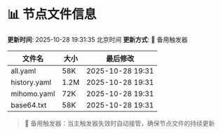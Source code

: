 # 📊 节点文件信息

**更新时间**: 2025-10-28 19:31:35 北京时间
**更新方式**: 🔄 备用触发器

| 文件名 | 大小 | 最后修改 |
|--------|------|----------|
| all.yaml | 58K | 2025-10-28 19:31 |
| history.yaml | 1.2M | 2025-10-28 19:31 |
| mihomo.yaml | 72K | 2025-10-28 19:31 |
| base64.txt | 58K | 2025-10-28 19:31 |

> 🔄 备用触发器：当主触发器失效时自动接管，确保节点文件的持续更新
